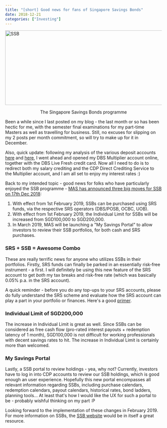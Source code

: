 ```yaml
---
title: "[short] Good news for fans of Singapore Savings Bonds"
date: 2018-12-21
categories: ["Investing"]
---
```


<p><img class=" size-full wp-image-64 aligncenter" src="https://thestatsguyhome.files.wordpress.com/2018/12/SSB.jpg" alt="SSB" width="600" height="240"></p>
<p style="text-align:center;">The Singapore Savings Bonds programme</p>
<p>Been a while since I last posted on my blog - the last month or so has been hectic for me, with the semester final examinations for my part-time Masters as well as travelling for business. Still, no excuses for slipping on my 2 posts per month commitment, so will try to make up for it in December.</p>
<p>Also, quick update: following my analysis of the various deposit accounts <a href="http://thestatsguy.home.blog/2018/10/20/ocbc-360-interest-structure-changes-whats-the-impact-on-me-and-you-part-1/" target="_blank" rel="noopener noreferrer">here</a> and <a href="http://thestatsguy.home.blog/2018/11/04/ocbc-360-interest-structure-changes-whats-the-impact-on-me-and-you-part-2/" target="_blank" rel="noopener noreferrer">here</a>, I went ahead and opened my DBS Multiplier account online, together with the DBS Live Fresh credit card. Now all I need to do is to redirect both my salary crediting and the CDP Direct Crediting Service to the Multiplier account, and I am all set to enjoy my interest rates :)</p>
<p>Back to my intended topic - good news for folks who have particularly enjoyed the SSB programme - <a href="http://www.sgs.gov.sg/~/media/SGS/SGS%20Announcements%20pdf/SSB%20PDF/MAS%20Media%20Release%20on%20SSB%20Applications%20via%20SRS%20Funds.pdf" target="_blank" rel="noopener noreferrer">MAS has announced three big moves for SSB on 17th Dec 2018</a>:</p>
<ol>
<li>With effect from 1st February 2019, SSBs can be purchased using SRS funds, via the respective SRS operators (DBS/POSB, OCBC, UOB).</li>
<li>With effect from 1st February 2019, the Individual Limit for SSBs will be increased from SGD100,000 to SGD200,000.</li>
<li>In March 2019, MAS will be launching a "My Savings Portal" to allow investors to review their SSB portfolios, for both cash and SRS purchases.</li>
</ol>
<h3>SRS + SSB = Awesome Combo</h3>
<p>These are really terrific news for anyone who utilizes SSBs in their portfolios. Firstly, SRS funds can finally be parked in an essentially risk-free instrument - a first. I will definitely be using this new feature of the SRS account to get <em>both</em> my tax breaks and risk-free rate (which was basically 0.05% p.a. in the SRS account).</p>
<p>A quick reminder - before you do any top-ups to your SRS accounts, please do fully understand the SRS scheme and evaluate how the SRS account can play a part in your portfolio or finances. Here's a good&nbsp;<a href="https://dollarsandsense.sg/supplementary-retirement-scheme-4-things-need-understand-opening-srs-account/" target="_blank" rel="noopener noreferrer">primer</a>.</p>
<h3>Individual Limit of SGD200,000</h3>
<p>The increase in Individual Limit is great as well. Since SSBs can be considered as free cash flow (pro-rated interest payouts + redemption latency of 1 month), SGD100,000 is not difficult for working professionals with decent savings rates to hit. The increase in Individual Limit is certainly more than welcomed.</p>
<h3>My Savings Portal</h3>
<p>Lastly, a SSB portal to review holdings - yea, why not? Currently, investors have to log in into CDP accounts to review our SSB holdings, which is good enough an user experience. Hopefully this new portal encompasses all relevant information regarding SSBs, including purchase calendars, redemption calendars, payout calendars, historical rates, bond ladders, planning tools... At least that's how I would like the UX for such a portal to be - probably wishful thinking on my part :P</p>
<p>Looking forward to the implementation of these changes in February 2019. For more information on SSBs, the <a href="http://www.sgs.gov.sg/savingsbonds.aspx" target="_blank" rel="noopener noreferrer">SSB website</a> would be in itself a great resource.</p>